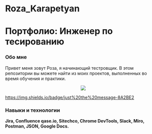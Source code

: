 # Roza_Karapetyan
<h1>Портфолио: Инженер по тесированию </h1>
<h3>Обо мне </h3>
Привет меня зовут Роза, я начинающий тестровщик.
В этом репозитории вы можете найти из моих проектов, выполненных во время обучения и практики.
<p align = 'center'> 
  <a href = "https://web.telegram.org/k/#6057261617">
    <img src = "https://img.shields.io/badge/Telegram-8A2BE2?sytle=for-the-badge&logo=telegram&logoColor=white"/>
</p>
  

https://img.shields.io/badge/just%20the%20message-8A2BE2
<h3>Навыки и технологии</h3>
<b>Jira, Confluence qase.io, Sitechco, Chrome DevTools, Slack, Miro, Postman, JSON, Google Docs.
